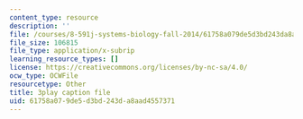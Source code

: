 ```yaml
---
content_type: resource
description: ''
file: /courses/8-591j-systems-biology-fall-2014/61758a079de5d3bd243da8aad4557371_6PxncdxIXNE.srt
file_size: 106815
file_type: application/x-subrip
learning_resource_types: []
license: https://creativecommons.org/licenses/by-nc-sa/4.0/
ocw_type: OCWFile
resourcetype: Other
title: 3play caption file
uid: 61758a07-9de5-d3bd-243d-a8aad4557371
---
```

